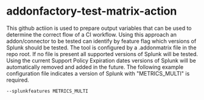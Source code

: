 # addonfactory-test-matrix-action

This github actiion is used to prepare output variables that can be used to determine the correct flow of a CI workflow. Using this approach
an addon/connector to be tested can identify by feature flag which versions of Splunk should be tested. The tool is configured by a .addonmatrix file in
the repo root. If no file is present all supported versions of Splunk will be tested. Using the current Support Policy Expiration dates versions of Splunk
will be automatically removed and added in the future. The following example configuration file indicates a version of Splunk with "METRICS_MULTI" is required.


```
--splunkfeatures METRICS_MULTI
```
